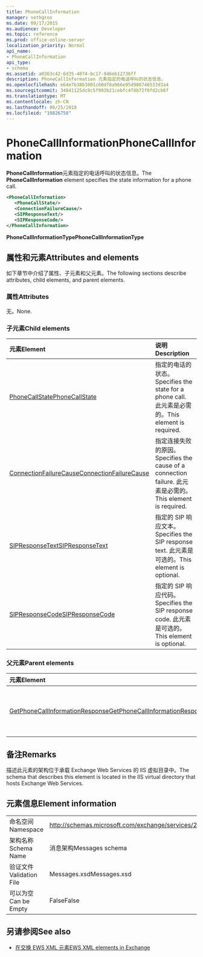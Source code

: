 ```yaml
---
title: PhoneCallInformation
manager: sethgros
ms.date: 09/17/2015
ms.audience: Developer
ms.topic: reference
ms.prod: office-online-server
localization_priority: Normal
api_name:
- PhoneCallInformation
api_type:
- schema
ms.assetid: a0363c42-6d35-4074-bc17-946eb12736ff
description: PhoneCallInformation 元素指定的电话呼叫的状态信息。
ms.openlocfilehash: e64e7b38b3801c60df8a966e95d980746533d3a4
ms.sourcegitcommit: 34041125dc8c5f993b21cebfc4f8b72f0fd2cb6f
ms.translationtype: MT
ms.contentlocale: zh-CN
ms.lasthandoff: 06/25/2018
ms.locfileid: "19826758"
---
```

# <a name="phonecallinformation"></a><span data-ttu-id="65aab-103">PhoneCallInformation</span><span class="sxs-lookup"><span data-stu-id="65aab-103">PhoneCallInformation</span></span>

<span data-ttu-id="65aab-104">**PhoneCallInformation**元素指定的电话呼叫的状态信息。</span><span class="sxs-lookup"><span data-stu-id="65aab-104">The **PhoneCallInformation** element specifies the state information for a phone call.</span></span> 
  
```XML
<PhoneCallInformation>
   <PhoneCallState/>
   <ConnectionFailureCause/>
   <SIPResponseText/>
   <SIPResponseCode/>
</PhoneCallInformation>
```

 <span data-ttu-id="65aab-105">**PhoneCallInformationType**</span><span class="sxs-lookup"><span data-stu-id="65aab-105">**PhoneCallInformationType**</span></span>
## <a name="attributes-and-elements"></a><span data-ttu-id="65aab-106">属性和元素</span><span class="sxs-lookup"><span data-stu-id="65aab-106">Attributes and elements</span></span>

<span data-ttu-id="65aab-107">如下章节中介绍了属性、子元素和父元素。</span><span class="sxs-lookup"><span data-stu-id="65aab-107">The following sections describe attributes, child elements, and parent elements.</span></span>
  
### <a name="attributes"></a><span data-ttu-id="65aab-108">属性</span><span class="sxs-lookup"><span data-stu-id="65aab-108">Attributes</span></span>

<span data-ttu-id="65aab-109">无。</span><span class="sxs-lookup"><span data-stu-id="65aab-109">None.</span></span>
  
### <a name="child-elements"></a><span data-ttu-id="65aab-110">子元素</span><span class="sxs-lookup"><span data-stu-id="65aab-110">Child elements</span></span>

|<span data-ttu-id="65aab-111">**元素**</span><span class="sxs-lookup"><span data-stu-id="65aab-111">**Element**</span></span>|<span data-ttu-id="65aab-112">**说明**</span><span class="sxs-lookup"><span data-stu-id="65aab-112">**Description**</span></span>|
|:-----|:-----|
|[<span data-ttu-id="65aab-113">PhoneCallState</span><span class="sxs-lookup"><span data-stu-id="65aab-113">PhoneCallState</span></span>](phonecallstate.md) <br/> |<span data-ttu-id="65aab-114">指定的电话的状态。</span><span class="sxs-lookup"><span data-stu-id="65aab-114">Specifies the state for a phone call.</span></span> <span data-ttu-id="65aab-115">此元素是必需的。</span><span class="sxs-lookup"><span data-stu-id="65aab-115">This element is required.</span></span>  <br/> |
|[<span data-ttu-id="65aab-116">ConnectionFailureCause</span><span class="sxs-lookup"><span data-stu-id="65aab-116">ConnectionFailureCause</span></span>](connectionfailurecause.md) <br/> |<span data-ttu-id="65aab-117">指定连接失败的原因。</span><span class="sxs-lookup"><span data-stu-id="65aab-117">Specifies the cause of a connection failure.</span></span> <span data-ttu-id="65aab-118">此元素是必需的。</span><span class="sxs-lookup"><span data-stu-id="65aab-118">This element is required.</span></span>  <br/> |
|[<span data-ttu-id="65aab-119">SIPResponseText</span><span class="sxs-lookup"><span data-stu-id="65aab-119">SIPResponseText</span></span>](sipresponsetext.md) <br/> |<span data-ttu-id="65aab-120">指定的 SIP 响应文本。</span><span class="sxs-lookup"><span data-stu-id="65aab-120">Specifies the SIP response text.</span></span> <span data-ttu-id="65aab-121">此元素是可选的。</span><span class="sxs-lookup"><span data-stu-id="65aab-121">This element is optional.</span></span>  <br/> |
|[<span data-ttu-id="65aab-122">SIPResponseCode</span><span class="sxs-lookup"><span data-stu-id="65aab-122">SIPResponseCode</span></span>](sipresponsecode.md) <br/> |<span data-ttu-id="65aab-123">指定的 SIP 响应代码。</span><span class="sxs-lookup"><span data-stu-id="65aab-123">Specifies the SIP response code.</span></span> <span data-ttu-id="65aab-124">此元素是可选的。</span><span class="sxs-lookup"><span data-stu-id="65aab-124">This element is optional.</span></span>  <br/> |
   
### <a name="parent-elements"></a><span data-ttu-id="65aab-125">父元素</span><span class="sxs-lookup"><span data-stu-id="65aab-125">Parent elements</span></span>

|<span data-ttu-id="65aab-126">**元素**</span><span class="sxs-lookup"><span data-stu-id="65aab-126">**Element**</span></span>|<span data-ttu-id="65aab-127">**说明**</span><span class="sxs-lookup"><span data-stu-id="65aab-127">**Description**</span></span>|
|:-----|:-----|
|[<span data-ttu-id="65aab-128">GetPhoneCallInformationResponse</span><span class="sxs-lookup"><span data-stu-id="65aab-128">GetPhoneCallInformationResponse</span></span>](getphonecallinformationresponse.md) <br/> |<span data-ttu-id="65aab-129">定义[GetPhoneCallInformation 操作](getphonecallinformation-operation.md)请求的响应。</span><span class="sxs-lookup"><span data-stu-id="65aab-129">Defines a response to a [GetPhoneCallInformation operation](getphonecallinformation-operation.md) request.</span></span>  <br/> |
   
## <a name="remarks"></a><span data-ttu-id="65aab-130">备注</span><span class="sxs-lookup"><span data-stu-id="65aab-130">Remarks</span></span>

<span data-ttu-id="65aab-131">描述此元素的架构位于承载 Exchange Web Services 的 IIS 虚拟目录中。</span><span class="sxs-lookup"><span data-stu-id="65aab-131">The schema that describes this element is located in the IIS virtual directory that hosts Exchange Web Services.</span></span>
  
## <a name="element-information"></a><span data-ttu-id="65aab-132">元素信息</span><span class="sxs-lookup"><span data-stu-id="65aab-132">Element information</span></span>

|||
|:-----|:-----|
|<span data-ttu-id="65aab-133">命名空间</span><span class="sxs-lookup"><span data-stu-id="65aab-133">Namespace</span></span>  <br/> |http://schemas.microsoft.com/exchange/services/2006/messages  <br/> |
|<span data-ttu-id="65aab-134">架构名称</span><span class="sxs-lookup"><span data-stu-id="65aab-134">Schema Name</span></span>  <br/> |<span data-ttu-id="65aab-135">消息架构</span><span class="sxs-lookup"><span data-stu-id="65aab-135">Messages schema</span></span>  <br/> |
|<span data-ttu-id="65aab-136">验证文件</span><span class="sxs-lookup"><span data-stu-id="65aab-136">Validation File</span></span>  <br/> |<span data-ttu-id="65aab-137">Messages.xsd</span><span class="sxs-lookup"><span data-stu-id="65aab-137">Messages.xsd</span></span>  <br/> |
|<span data-ttu-id="65aab-138">可以为空</span><span class="sxs-lookup"><span data-stu-id="65aab-138">Can be Empty</span></span>  <br/> |<span data-ttu-id="65aab-139">False</span><span class="sxs-lookup"><span data-stu-id="65aab-139">False</span></span>  <br/> |
   
## <a name="see-also"></a><span data-ttu-id="65aab-140">另请参阅</span><span class="sxs-lookup"><span data-stu-id="65aab-140">See also</span></span>



- [<span data-ttu-id="65aab-141">在交换 EWS XML 元素</span><span class="sxs-lookup"><span data-stu-id="65aab-141">EWS XML elements in Exchange</span></span>](ews-xml-elements-in-exchange.md)

